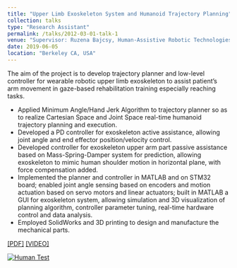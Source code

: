 ```yaml
---
title: "Upper Limb Exoskeleton System and Humanoid Trajectory Planning"
collection: talks
type: "Research Assistant"
permalink: /talks/2012-03-01-talk-1
venue: "Supervisor: Ruzena Bajcsy, Human-Assistive Robotic Technologies Lab, UC Berkeley"
date: 2019-06-05
location: "Berkeley CA, USA"
---
```


The aim of the project is to develop trajectory planner and low-level controller for wearable robotic upper limb exoskeleton to assist patient’s arm movement in gaze-based rehabilitation training especially reaching tasks.
* Applied Minimum Angle/Hand Jerk Algorithm to trajectory planner so as to realize Cartesian Space and Joint Space real-time humanoid trajectory planning and execution.
* Developed a PD controller for exoskeleton active assistance, allowing joint angle and end effector position/velocity control. 
* Developed controller for exoskeleton upper arm part passive assistance based on Mass-Spring-Damper system for prediction, allowing exoskeleton to mimic human shoulder motion in horizontal plane, with force compensation added. 
* Implemented the planner and controller in MATLAB and on STM32 board; enabled joint angle sensing based on encoders and motion actuation based on servo motors and linear actuators; built in MATLAB a GUI for exoskeleton system, allowing simulation and 3D visualization of planning algorithm, controller parameter tuning, real-time hardware control and data analysis.
* Employed SolidWorks and 3D printing to design and manufacture the mechanical parts.<br/>
  
[[PDF]](http://YefanZhou.github.io/files/Wearable_Upper-limb_Exoskeleton_and_Humanoid_Trajectory_Planning_for_Gaze-based_Assistance.pdf) [[VIDEO]](https://www.youtube.com/playlist?list=PLajY2aZtYY8ZRAfIjxUOhhP3xcc9IKaFE)
  
  
[![Human Test](https://res.cloudinary.com/marcomontalbano/image/upload/v1585752253/video_to_markdown/images/youtube--pc8MJIBWwfQ-c05b58ac6eb4c4700831b2b3070cd403.jpg)](https://www.youtube.com/watch?v=pc8MJIBWwfQ&list=PLajY2aZtYY8ZRAfIjxUOhhP3xcc9IKaFE&index=3&t=107s "Human Test")




